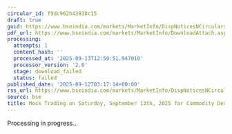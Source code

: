 ```yaml
---
circular_id: f9dc962b42838c15
draft: true
guid: https://www.bseindia.com/markets/MarketInfo/DispNoticesNCirculars.aspx?Noticeid={39695EB0-254D-46AB-A32F-34418DB66E5F}&noticeno=20250912-5&dt=09/12/2025&icount=5&totcount=103&flag=0
pdf_url: https://www.bseindia.com/markets/MarketInfo/DownloadAttach.aspx?id=20250912-5&attachedId=
processing:
  attempts: 1
  content_hash: ''
  processed_at: '2025-09-13T12:59:51.947010'
  processor_version: '2.0'
  stage: download_failed
  status: failed
published_date: '2025-09-12T03:17:14+00:00'
rss_url: https://www.bseindia.com/markets/MarketInfo/DispNoticesNCirculars.aspx?Noticeid={39695EB0-254D-46AB-A32F-34418DB66E5F}&noticeno=20250912-5&dt=09/12/2025&icount=5&totcount=103&flag=0
source: bse
title: Mock Trading on Saturday, September 13th, 2025 for Commodity Derivatives segment
---
```


Processing in progress...